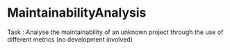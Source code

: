 # MaintainabilityAnalysis
Task : Analyse the maintainability of an unknown project through the use of different metrics (no development involved)
